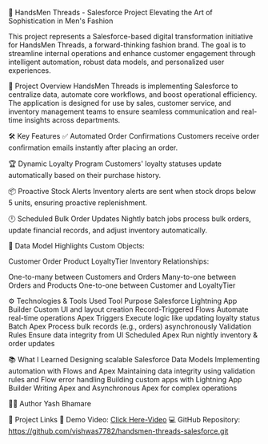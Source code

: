 🧵 HandsMen Threads - Salesforce Project
Elevating the Art of Sophistication in Men's Fashion

This project represents a Salesforce-based digital transformation initiative for HandsMen Threads, a forward-thinking fashion brand. The goal is to streamline internal operations and enhance customer engagement through intelligent automation, robust data models, and personalized user experiences.

🚀 Project Overview
HandsMen Threads is implementing Salesforce to centralize data, automate core workflows, and boost operational efficiency. The application is designed for use by sales, customer service, and inventory management teams to ensure seamless communication and real-time insights across departments.

🛠️ Key Features
✅ Automated Order Confirmations
Customers receive order confirmation emails instantly after placing an order.

🏆 Dynamic Loyalty Program
Customers' loyalty statuses update automatically based on their purchase history.

📦 Proactive Stock Alerts
Inventory alerts are sent when stock drops below 5 units, ensuring proactive replenishment.

🕛 Scheduled Bulk Order Updates
Nightly batch jobs process bulk orders, update financial records, and adjust inventory automatically.

📐 Data Model Highlights
Custom Objects:

Customer
Order
Product
LoyaltyTier
Inventory
Relationships:

One-to-many between Customers and Orders
Many-to-one between Orders and Products
One-to-one between Customer and LoyaltyTier

⚙️ Technologies & Tools Used
Tool	Purpose
Salesforce Lightning App Builder	Custom UI and layout creation
Record-Triggered Flows	Automate real-time operations
Apex Triggers	Execute logic like updating loyalty status
Batch Apex	Process bulk records (e.g., orders) asynchronously
Validation Rules	Ensure data integrity from UI
Scheduled Apex	Run nightly inventory & order updates

📚 What I Learned
Designing scalable Salesforce Data Models
Implementing automation with Flows and Apex
Maintaining data integrity using validation rules and Flow error handling
Building custom apps with Lightning App Builder
Writing Apex and Asynchronous Apex for complex operations

👨‍💻 Author
Yash Bhamare

🔗 Project Links
🎥 Demo Video: [Click Here-Video](https://drive.google.com/file/d/1K9giCr1mE7cJpYiYXGdcWeMAqHMv4CGF/view?usp=sharing)
💻 GitHub Repository: https://github.com/vishwas7782/handsmen-threads-salesforce.git
